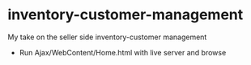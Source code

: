 # inventory-customer-management
My take on the seller side inventory-customer management

  * Run Ajax/WebContent/Home.html with live server and browse
